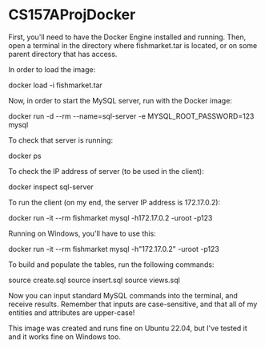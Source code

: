 # CS157AProjDocker
First, you'll need to have the Docker Engine installed and running. Then, open a terminal in the directory where fishmarket.tar is located, or on some parent directory that has access.

In order to load the image:

docker load -i fishmarket.tar

Now, in order to start the MySQL server, run with the Docker image:

docker run -d --rm --name=sql-server -e MYSQL_ROOT_PASSWORD=123 mysql

To check that server is running:

docker ps

To check the IP address of server (to be used in the client):

docker inspect sql-server

To run the client (on my end, the server IP address is 172.17.0.2):

docker run -it --rm fishmarket mysql -h172.17.0.2 -uroot -p123

Running on Windows, you'll have to use this:

docker run -it --rm fishmarket mysql -h"172.17.0.2" -uroot -p123

To build and populate the tables, run the following commands:

source create.sql
source insert.sql
source views.sql

Now you can input standard MySQL commands into the terminal, and receive results. Remember that inputs are case-sensitive, and that all of my entities and attributes are upper-case!

This image was created and runs fine on Ubuntu 22.04, but I've tested it and it works fine on Windows too.  

